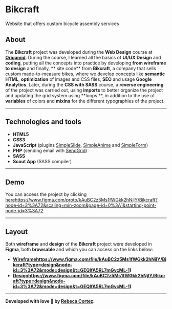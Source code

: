 # Bikcraft
Website that offers custom bicycle assembly services

## About
The **Bikcraft** project was developed during the **Web Design** course at **[Origamid](https://www.origamid.com/)**. During the course, I learned all the basics of **UI/UX Design** and **coding**, putting all the concepts into practice by developing **from wireframe to design** and finally, ** site code** from **Bikcraft**, a company that sells custom made-to-measure bikes, where we develop concepts like **semantic HTML**, **optimization** of images and CSS files, **SEO** and usage **Google Analytics**.
Later, during the **CSS with SASS** course, a **reverse engineering** of the project was carried out, using **imports** to better organize the project and updating the grid system using **loops **, in addition to the use of **variables** of colors and **mixins** for the different typographies of the project.

---

## Technologies and tools
- **HTML5**
- **CSS3**
- **JavaScript** (plugins [SimpleSlide](https://github.com/origamid/simple-slide), [SimpleAnime](https://github.com/origamid/simple-anime) and [SimpleForm](https://github.com/origamid/simple-form))
- **PHP** (sending email with [SendGrid](https://sendgrid.com/))
- **SASS**
- **Scout App** (SASS compiler)

---

## Demo
You can access the project by clicking [here](https://)https://www.figma.com/proto/kAuBC2z5Ms1fWGkk2hNjlY/Bikcraft?node-id=3%3A72&scaling=min-zoom&page-id=0%3A1&starting-point-node-id=3%3A72.

---

## Layout
Both **wireframe** and **design** of the **Bikcraft** project were developed in **Figma**, both **browsable** and which you can access on the links below:
- **[Wireframe](https://www.figma.com/file/kAuBC2z5Ms1fWGkk2hNjlY/Bikcraft?type=design&node-id=3%3A72&mode=design&t=GEQlfA5RL7mGvcML-1)https://www.figma.com/file/kAuBC2z5Ms1fWGkk2hNjlY/Bikcraft?type=design&node-id=3%3A72&mode=design&t=GEQlfA5RL7mGvcML-1)**
- **[Design](https://www.figma.com/file/kAuBC2z5Ms1fWGkk2hNjlY/Bikcraft?type=design&node-id=3%3A72&mode=design&t=GEQlfA5RL7mGvcML-1)https://www.figma.com/file/kAuBC2z5Ms1fWGkk2hNjlY/Bikcraft?type=design&node-id=3%3A72&mode=design&t=GEQlfA5RL7mGvcML-1)**

---

**Developed with love 💛 by [Rebeca Cortez](https://github.com/rebecacortez/).**
